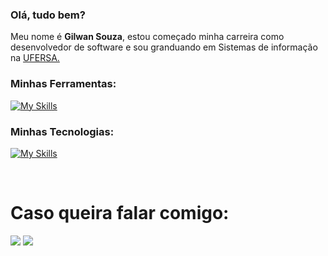 
### Olá, tudo bem? 
Meu nome é **Gilwan Souza**, estou começado minha carreira como desenvolvedor de software e sou granduando em Sistemas de informação na [UFERSA.](https://ufersa.edu.br/)

### Minhas Ferramentas:

[![My Skills](https://skillicons.dev/icons?i=vscode,github,spring)](https://skillicons.dev)

### Minhas Tecnologias:

[![My Skills](https://skillicons.dev/icons?i=html,css,py,java,mongodb,postgres)](https://skillicons.dev)

<br>

# Caso queira falar comigo:

<div> 
  <a href = "mailto:gilwansanttos@gmail.com"><img src="https://img.shields.io/badge/-Gmail-%23333?style=for-the-badge&logo=gmail&logoColor=white" target="_blank"></a>
  <a href="https://www.linkedin.com/in/gilwan-souza-aa1026220/" target="_blank"><img src="https://img.shields.io/badge/-LinkedIn-%230077B5?style=for-the-badge&logo=linkedin&logoColor=white" target="_blank"></a>
</div>
